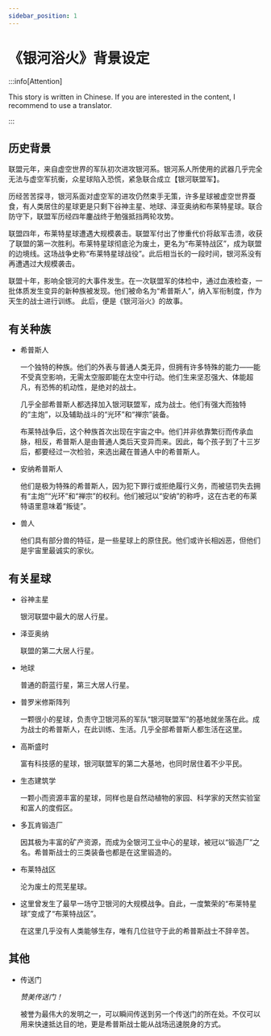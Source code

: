 ```yaml
---
sidebar_position: 1
---
```


# 《银河浴火》背景设定

:::info[Attention]

This story is written in Chinese. If you are interested in the content, I recommend to use a translator.

:::

## 历史背景

联盟元年，来自虚空世界的军队初次进攻银河系。银河系人所使用的武器几乎完全无法与虚空军抗衡，众星球陷入恐慌，紧急联合成立【银河联盟军】。

历经苦苦探寻，银河系面对虚空军的进攻仍然束手无策，许多星球被虚空世界蚕食，有人类居住的星球更是只剩下谷神主星、地球、泽亚奥纳和布莱特星球。联合防守下，联盟军历经四年鏖战终于勉强抵挡两轮攻势。

联盟四年，布莱特星球遭遇大规模袭击。联盟军付出了惨重代价将敌军击溃，收获了联盟的第一次胜利。布莱特星球彻底沦为废土，更名为“布莱特战区”，成为联盟的边境线。这场战争史称“布莱特星球战役”。此后相当长的一段时间，银河系没有再遭遇过大规模袭击。

联盟十年，影响全银河的大事件发生。在一次联盟军的体检中，通过血液检查，一批体质发生变异的新种族被发现。他们被命名为“希普斯人”，纳入军衔制度，作为天生的战士进行训练。
此后，便是《银河浴火》的故事。

## 有关种族

- 希普斯人

    一个独特的种族。他们的外表与普通人类无异，但拥有许多特殊的能力——能不受真空影响，无需太空服即能在太空中行动。他们生来坚忍强大、体能超凡，有恐怖的机动性，是绝对的战士。

    几乎全部希普斯人都选择加入银河联盟军，成为战士。他们有强大而独特的“主炮”，以及辅助战斗的“光环”和“禅宗”装备。

    布莱特战争后，这个种族首次出现在宇宙之中。他们并非依靠繁衍而传承血脉，相反，希普斯人是由普通人类后天变异而来。因此，每个孩子到了十三岁后，都要经过一次检验，来选出藏在普通人中的希普斯人。

- 安纳希普斯人

    他们是极为特殊的希普斯人，因为犯下罪行或拒绝履行义务，而被惩罚失去拥有“主炮”“光环”和“禅宗”的权利。他们被冠以“安纳”的称呼，这在古老的布莱特语里意味着“叛徒”。

- 兽人

    他们具有部分兽的特征，是一些星球上的原住民。他们或许长相凶恶，但他们是宇宙里最诚实的家伙。

## 有关星球

- 谷神主星

    银河联盟中最大的居人行星。

- 泽亚奥纳

    联盟的第二大居人行星。

- 地球

    普通的蔚蓝行星，第三大居人行星。

- 普罗米修斯阵列

    一颗很小的星球，负责守卫银河系的军队“银河联盟军”的基地就坐落在此。成为战士的希普斯人，在此训练、生活。几乎全部希普斯人都生活在这里。

- 高斯盛时

    富有科技感的星球，银河联盟军的第二大基地，也同时居住着不少平民。

- 生态建筑学

    一颗小而资源丰富的星球，同样也是自然动植物的家园、科学家的天然实验室和富人的度假区。

- 多瓦肯锻造厂

    因其极为丰富的矿产资源，而成为全银河工业中心的星球，被冠以“锻造厂”之名。希普斯战士的三类装备也都是在这里锻造的。

- 布莱特战区

    沦为废土的荒芜星球。

- 这里曾发生了最早一场守卫银河的大规模战争。自此，一度繁荣的“布莱特星球”变成了“布莱特战区”。

    在这里几乎没有人类能够生存，唯有几位驻守于此的希普斯战士不辞辛苦。

## 其他

- 传送门
    
    *赞美传送门！*

    被誉为最伟大的发明之一，可以瞬间传送到另一个传送门的所在处。不仅可以用来快速抵达目的地，更是希普斯战士能从战场迅速脱身的方式。
